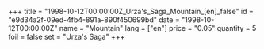 +++
title = "1998-10-12T00:00:00Z_Urza's_Saga_Mountain_[en]_false"
id = "e9d34a2f-09ed-4fb4-891a-890f450699bd"
date = "1998-10-12T00:00:00Z"
name = "Mountain"
lang = ["en"]
price = "0.05"
quantity = 5
foil = false
set = "Urza's Saga"
+++
